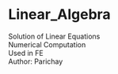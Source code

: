 # Linear_Algebra
Solution of Linear Equations
<br>
Numerical Computation
<br>
Used in FE
<br>
Author: Parichay
